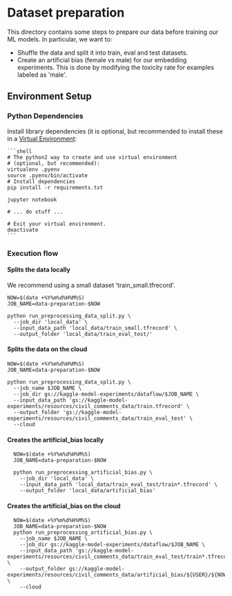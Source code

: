 # Dataset preparation

This directory contains some steps to prepare our data before training our ML models. In particular, we want to:
 * Shuffle the data and split it into train, eval and test datasets.
 * Create an artificial bias (female vs male) for our embedding experiments. This is done by modifying the toxicity rate for examples labeled as 'male'.


## Environment Setup

### Python Dependencies

Install library dependencies (it is optional, but recommended to install these
in a [Virtual Environment](https://docs.python.org/3/tutorial/venv.html):

    ```shell
    # The python2 way to create and use virtual environment
    # (optional, but recommended):
    virtualenv .pyenv
    source .pyenv/bin/activate
    # Install dependencies
    pip install -r requirements.txt

    jupyter notebook

    # ... do stuff ...

    # Exit your virtual environment.
    deactivate
    ```


### Execution flow


#### Splits the data locally

We recommend using a small dataset 'train_small.tfrecord'.

  ```shell
  NOW=$(date +%Y%m%d%H%M%S)
  JOB_NAME=data-preparation-$NOW

  python run_preprocessing_data_split.py \
    --job_dir 'local_data' \
    --input_data_path 'local_data/train_small.tfrecord' \
    --output_folder 'local_data/train_eval_test/'
  ```

#### Splits the data on the cloud

  ```shell
  NOW=$(date +%Y%m%d%H%M%S)
  JOB_NAME=data-preparation-$NOW

  python run_preprocessing_data_split.py \
    --job_name $JOB_NAME \
    --job_dir gs://kaggle-model-experiments/dataflow/$JOB_NAME \
    --input_data_path 'gs://kaggle-model-experiments/resources/civil_comments_data/train.tfrecord' \
    --output_folder 'gs://kaggle-model-experiments/resources/civil_comments_data/train_eval_test' \
    --cloud
  ```

#### Creates the artificial_bias locally

```shell
  NOW=$(date +%Y%m%d%H%M%S)
  JOB_NAME=data-preparation-$NOW

  python run_preprocessing_artificial_bias.py \
    --job_dir 'local_data' \
    --input_data_path 'local_data/train_eval_test/train*.tfrecord' \
    --output_folder 'local_data/artificial_bias'
  ```

#### Creates the artificial_bias on the cloud

```shell
  NOW=$(date +%Y%m%d%H%M%S)
  JOB_NAME=data-preparation-$NOW
  python run_preprocessing_artificial_bias.py \
    --job_name $JOB_NAME \
    --job_dir gs://kaggle-model-experiments/dataflow/$JOB_NAME \
    --input_data_path 'gs://kaggle-model-experiments/resources/civil_comments_data/train_eval_test/train*.tfrecord' \
    --output_folder gs://kaggle-model-experiments/resources/civil_comments_data/artificial_bias/${USER}/${NOW} \
    --cloud
  ```
